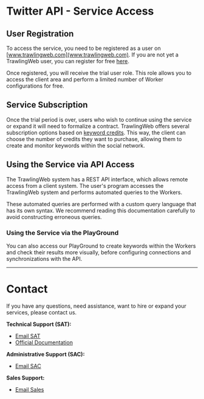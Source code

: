 # Twitter API - Service Access

## User Registration

To access the service, you need to be registered as a user on [www.trawlingweb.com](www.trawlingweb.com). If you are not yet a TrawlingWeb user, you can register for free [here](https://dashboard.trawlingweb.com/register).

Once registered, you will receive the trial user role. This role allows you to access the client area and perform a limited number of Worker configurations for free.

## Service Subscription

Once the trial period is over, users who wish to continue using the service or expand it will need to formalize a contract. TrawlingWeb offers several subscription options based on [keyword credits](00_Presentation.md#Key-Features). This way, the client can choose the number of credits they want to purchase, allowing them to create and monitor keywords within the social network.

## Using the Service via API Access

The TrawlingWeb system has a REST API interface, which allows remote access from a client system. The user's program accesses the TrawlingWeb system and performs automated queries to the Workers.

These automated queries are performed with a custom query language that has its own syntax. We recommend reading this documentation carefully to avoid constructing erroneous queries.

### Using the Service via the PlayGround

You can also access our PlayGround to create keywords within the Workers and check their results more visually, before configuring connections and synchronizations with the API.

---

# Contact

If you have any questions, need assistance, want to hire or expand your services, please contact us.

**Technical Support (SAT):**
- [Email SAT](mailto:support@trawlingweb.com)
- [Official Documentation](https://docs.trawlingweb.com)

**Administrative Support (SAC):**
- [Email SAC](mailto:gestion@trawlingweb.com)

**Sales Support:**
- [Email Sales](mailto:sales@trawlingweb.com)
